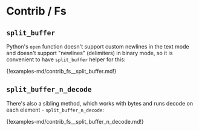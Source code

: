 # Contrib / Fs

## `split_buffer`

Python's `open` function doesn't support custom newlines in the text mode and
doesn't support "newlines" (delimiters) in binary mode, so it is convenient to
have `split_buffer` helper for this:

{!examples-md/contrib_fs__split_buffer.md!}

## `split_buffer_n_decode`

There's also a sibling method, which works with bytes and runs decode on each
element - `split_buffer_n_decode`:

{!examples-md/contrib_fs__split_buffer_n_decode.md!}

